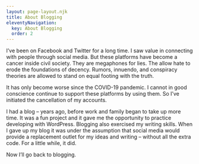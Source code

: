 ```yaml
---
layout: page-layout.njk
title: About Blogging
eleventyNavigation:
  key: About Blogging
  order: 2
---
```

<span class="dropcap">I</span>’ve been on Facebook and Twitter for a long time. I saw value in connecting with people through social media. But these platforms have become a cancer inside civil society. They are megaphones for lies. The allow hate to erode the foundations of decency. Rumors, innuendo, and conspiracy theories are allowed to stand on equal footing with the truth.

It has only become worse since the COVID-19 pandemic. I cannot in good conscience continue to support these platforms by using them. So I’ve initiated the cancellation of my accounts.

I had a blog – years ago, before work and family began to take up more time. It was a fun project and it gave me the opportunity to practice developing with WordPress. Blogging also exercised my writing skills. When I gave up my blog it was under the assumption that social media would provide a replacement outlet for my ideas and writing – without all the extra code. For a little while, it did.

Now I’ll go back to blogging.